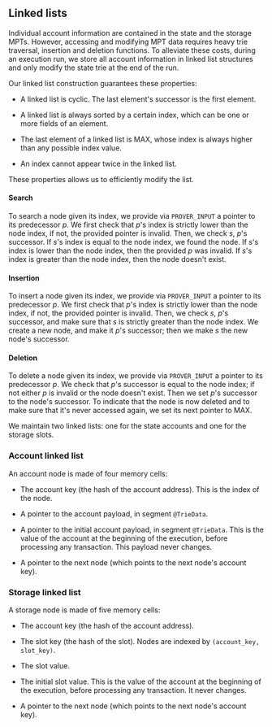 ## Linked lists

Individual account information are contained in the state and the
storage MPTs. However, accessing and modifying MPT data requires heavy
trie traversal, insertion and deletion functions. To alleviate these
costs, during an execution run, we store all account information in
linked list structures and only modify the state trie at the end of the
run.

Our linked list construction guarantees these properties:

-   A linked list is cyclic. The last element's successor is the first
    element.

-   A linked list is always sorted by a certain index, which can be one
    or more fields of an element.

-   The last element of a linked list is MAX, whose index is always
    higher than any possible index value.

-   An index cannot appear twice in the linked list.

These properties allows us to efficiently modify the list.

#### Search

To search a node given its index, we provide via `PROVER_INPUT` a
pointer to its predecessor $p$. We first check that $p$'s index is
strictly lower than the node index, if not, the provided pointer is
invalid. Then, we check $s$, $p$'s successor. If $s$'s index is equal to
the node index, we found the node. If $s$'s index is lower than the node
index, then the provided $p$ was invalid. If $s$'s index is greater than
the node index, then the node doesn't exist.

#### Insertion

To insert a node given its index, we provide via `PROVER_INPUT` a
pointer to its predecessor $p$. We first check that $p$'s index is
strictly lower than the node index, if not, the provided pointer is
invalid. Then, we check $s$, $p$'s successor, and make sure that $s$ is
strictly greater than the node index. We create a new node, and make it
$p$'s successor; then we make $s$ the new node's successor.

#### Deletion

To delete a node given its index, we provide via `PROVER_INPUT` a
pointer to its predecessor $p$. We check that $p$'s successor is equal
to the node index; if not either $p$ is invalid or the node doesn't
exist. Then we set $p$'s successor to the node's successor. To indicate
that the node is now deleted and to make sure that it's never accessed
again, we set its next pointer to MAX.

We maintain two linked lists: one for the state accounts and one for the
storage slots.

### Account linked list

An account node is made of four memory cells:

-   The account key (the hash of the account address). This is the index
    of the node.

-   A pointer to the account payload, in segment `@TrieData`.

-   A pointer to the initial account payload, in segment `@TrieData`.
    This is the value of the account at the beginning of the execution,
    before processing any transaction. This payload never changes.

-   A pointer to the next node (which points to the next node's account
    key).

### Storage linked list

A storage node is made of five memory cells:

-   The account key (the hash of the account address).

-   The slot key (the hash of the slot). Nodes are indexed by
    `(account_key, slot_key)`.

-   The slot value.

-   The initial slot value. This is the value of the account at the
    beginning of the execution, before processing any transaction. It
    never changes.

-   A pointer to the next node (which points to the next node's account
    key).
